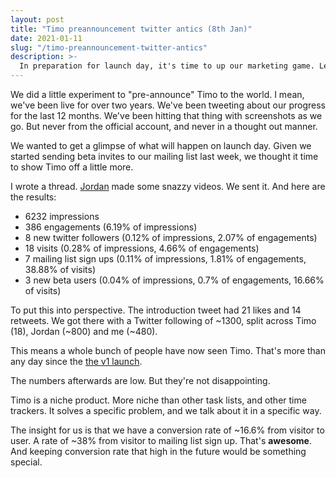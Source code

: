 ```yaml
---
layout: post
title: "Timo preannouncement twitter antics (8th Jan)"
date: 2021-01-11
slug: "/timo-preannouncement-twitter-antics"
description: >-
  In preparation for launch day, it's time to up our marketing game. Let's examine our first twitter experiment
---
```


We did a little experiment to "pre-announce" Timo to the world. I mean, we've been live for over two years. We've been tweeting about our progress for the last 12 months. We've been hitting that thing with screenshots as we go. But never from the official account, and never in a thought out manner.

We wanted to get a glimpse of what will happen on launch day. Given we started sending beta invites to our mailing list last week, we thought it time to show Timo off a little more.

I wrote a thread. <a href="https://twitter.com/jordanamblin" target="_blank" rel="noopener noreferrer">Jordan</a> made some snazzy videos. We sent it. And here are the results:

- 6232 impressions
- 386 engagements (6.19% of impressions)
- 8 new twitter followers (0.12% of impressions, 2.07% of engagements)
- 18 visits (0.28% of impressions, 4.66% of engagements)
- 7 mailing list sign ups (0.11% of impressions, 1.81% of engagements, 38.88% of visits)
- 3 new beta users (0.04% of impressions, 0.7% of engagements, 16.66% of visits)

To put this into perspective. The introduction tweet had 21 likes and 14 retweets. We got there with a Twitter following of ~1300, split across Timo (18), Jordan (~800) and me (~480).

This means a whole bunch of people have now seen Timo. That's more than any day since the <a href="https://medium.com/@rdjpalmer/why-i-started-doing-side-projects-a1400ea3e48b#f868" target="_blank" rel="noopener noreferrer">the v1 launch</a>.

The numbers afterwards are low. But they're not disappointing.

Timo is a niche product. More niche than other task lists, and other time trackers. It solves a specific problem, and we talk about it in a specific way.

The insight for us is that we have a conversion rate of ~16.6% from visitor to user. A rate of ~38% from visitor to mailing list sign up. That's **awesome**. And keeping conversion rate that high in the future would be something special.
